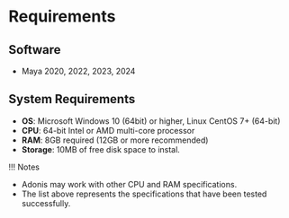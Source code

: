 # Requirements

## Software

- Maya 2020, 2022, 2023, 2024
<!-- - Houdini 20.0 -->

## System Requirements

- **OS**: Microsoft Windows 10 (64bit) or higher, Linux CentOS 7+ (64-bit)
- **CPU**: 64-bit Intel or AMD multi-core processor
- **RAM**: 8GB required (12GB or more recommended)
- **Storage**: 10MB of free disk space to instal.

!!! Notes
  - Adonis may work with other CPU and RAM specifications.
  - The list above represents the specifications that have been tested successfully.